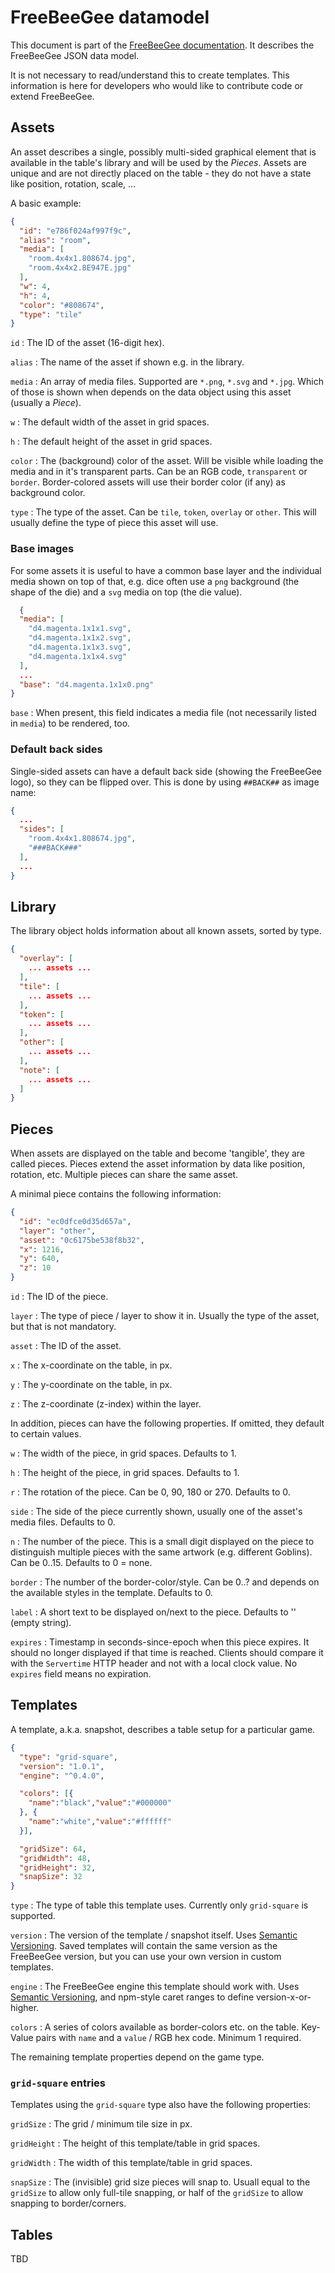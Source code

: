 # FreeBeeGee datamodel

This document is part of the [FreeBeeGee documentation](DOCS.md). It describes the FreeBeeGee JSON data model.

It is not necessary to read/understand this to create templates. This information is here for developers who would like to contribute code or extend FreeBeeGee.

## Assets

An asset describes a single, possibly multi-sided graphical element that is
available in the table's library and will be used by the *Pieces*. Assets are unique and are not directly placed
on the table - they do not have a state like position, rotation, scale, ...

A basic example:

```json
{
  "id": "e786f024af997f9c",
  "alias": "room",
  "media": [
    "room.4x4x1.808674.jpg",
    "room.4x4x2.8E947E.jpg"
  ],
  "w": 4,
  "h": 4,
  "color": "#808674",
  "type": "tile"
}
```

`id`
: The ID of the asset (16-digit hex).

`alias`
: The name of the asset if shown e.g. in the library.

`media`
: An array of media files. Supported are `*.png`, `*.svg` and `*.jpg`. Which of those is shown when depends on the data object using this asset (usually a *Piece*).

`w`
: The default width of the asset in grid spaces.

`h`
: The default height of the asset in grid spaces.

`color`
: The (background) color of the asset. Will be visible while loading the media and in it's transparent parts. Can be an RGB code, `transparent` or `border`. Border-colored assets will use their border color (if any) as background color.

`type`
: The type of the asset. Can be `tile`, `token`, `overlay` or `other`. This will usually define the type of piece this asset will use.

### Base images

For some assets it is useful to have a common base layer and the individual media shown on top of that, e.g. dice often use a `png` background (the shape of the die) and a `svg` media on top (the die value).

```json
  {
  "media": [
    "d4.magenta.1x1x1.svg",
    "d4.magenta.1x1x2.svg",
    "d4.magenta.1x1x3.svg",
    "d4.magenta.1x1x4.svg"
  ],
  ...
  "base": "d4.magenta.1x1x0.png"
}
```

`base`
: When present, this field indicates a media file (not necessarily listed in `media`) to be rendered, too.

### Default back sides

Single-sided assets can have a default back side (showing the FreeBeeGee logo), so they can be flipped over. This is done by using `##BACK##` as image name:

```json
{
  ...
  "sides": [
    "room.4x4x1.808674.jpg",
    "###BACK###"
  ],
  ...
}
```

## Library

The library object holds information about all known assets, sorted by type.

```json
{
  "overlay": [
    ... assets ...
  ],
  "tile": [
    ... assets ...
  ],
  "token": [
    ... assets ...
  ],
  "other": [
    ... assets ...
  ],
  "note": [
    ... assets ...
  ]
}
```

## Pieces

When assets are displayed on the table and become 'tangible', they are called pieces. Pieces extend the asset information by data like position, rotation, etc. Multiple pieces can share the same  asset.

A minimal piece contains the following information:

```json
{
  "id": "ec0dfce0d35d657a",
  "layer": "other",
  "asset": "0c6175be538f8b32",
  "x": 1216,
  "y": 640,
  "z": 10
}
```

`id`
: The ID of the piece.

`layer`
: The type of piece / layer to show it in. Usually the type of the asset, but that is not mandatory.

`asset`
: The ID of the asset.

`x`
: The x-coordinate on the table, in px.

`y`
: The y-coordinate on the table, in px.

`z`
: The z-coordinate (z-index) within the layer.

In addition, pieces can have the following properties. If omitted, they default to certain values.

`w`
: The width of the piece, in grid spaces. Defaults to 1.

`h`
: The height of the piece, in grid spaces. Defaults to 1.

`r`
: The rotation of the piece. Can be 0, 90, 180 or 270. Defaults to 0.

`side`
: The side of the piece currently shown, usually one of the asset's media files. Defaults to 0.

`n`
: The number of the piece. This is a small digit displayed on the piece to distinguish multiple pieces with the same artwork (e.g. different Goblins). Can be 0..15. Defaults to 0 = none.

`border`
: The number of the border-color/style. Can be 0..? and depends on the available styles in the template. Defaults to 0.

`label`
: A short text to be displayed on/next to the piece. Defaults to '' (empty string).

`expires`
: Timestamp in seconds-since-epoch when this piece expires. It should no longer displayed if that time is reached. Clients should compare it with the `Servertime` HTTP header and not with a local clock value. No `expires` field means no expiration.

## Templates

A template, a.k.a. snapshot, describes a table setup for a particular game.

```json
{
  "type": "grid-square",
  "version": "1.0.1",
  "engine": "^0.4.0",

  "colors": [{
    "name":"black","value":"#000000"
  }, {
    "name":"white","value":"#ffffff"
  }],

  "gridSize": 64,
  "gridWidth": 48,
  "gridHeight": 32,
  "snapSize": 32
}
```

`type`
: The type of table this template uses. Currently only `grid-square` is supported.

`version`
: The version of the template / snapshot itself. Uses [Semantic Versioning](https://semver.org/). Saved templates will contain the same version as the FreeBeeGee version, but you can use your own version in custom templates.

`engine`
: The FreeBeeGee engine this template should work with. Uses [Semantic Versioning](https://semver.org/), and npm-style caret ranges to define version-x-or-higher.

`colors`
: A series of colors available as border-colors etc. on the table. Key-Value pairs with `name` and a `value` / RGB hex code. Minimum 1 required.

The remaining template properties depend on the game type.

### `grid-square` entries

Templates using the `grid-square` type also have the following properties:

`gridSize`
: The grid / minimum tile size in px.

`gridHeight`
: The height of this template/table in grid spaces.

`gridWidth`
: The width of this template/table in grid spaces.

`snapSize`
: The (invisible) grid size pieces will snap to. Usuall equal to the `gridSize` to allow only full-tile snapping, or half of the `gridSize` to allow snapping to border/corners.


## Tables

TBD
